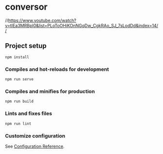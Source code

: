 # conversor
//https://www.youtube.com/watch?v=tIEa3MRBpI0&list=PLoToOHiKOnNGqDw_CgkRAo_SJ_7sLodDd&index=14//

## Project setup
```
npm install
```

### Compiles and hot-reloads for development
```
npm run serve
```

### Compiles and minifies for production
```
npm run build
```

### Lints and fixes files
```
npm run lint
```

### Customize configuration
See [Configuration Reference](https://cli.vuejs.org/config/).

